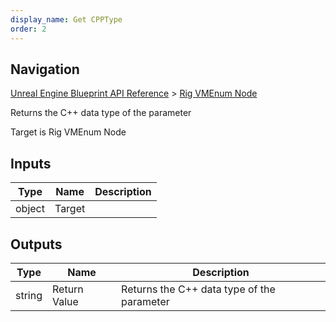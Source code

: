 ```yaml
---
display_name: Get CPPType
order: 2
---
```

## Navigation

[Unreal Engine Blueprint API Reference](https://dev.epicgames.com/documentation/en-us/unreal-engine/BlueprintAPI) > [Rig VMEnum Node](https://dev.epicgames.com/documentation/en-us/unreal-engine/BlueprintAPI/RigVMEnumNode)

Returns the C++ data type of the parameter

Target is Rig VMEnum Node

## Inputs

| Type | Name | Description |
| --- | --- | --- |
| object | Target |  |

## Outputs

| Type | Name | Description |
| --- | --- | --- |
| string | Return Value | Returns the C++ data type of the parameter |
